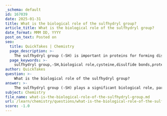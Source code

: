 ```yaml
---
_schema: default
id: 167039
date: 2025-01-31
title: What is the biological role of the sulfhydryl group?
article_title: What is the biological role of the sulfhydryl group?
date_format: MMM DD, YYYY
post_on_text: Posted on
seo:
  title: QuickTakes | Chemistry
  page_description: >-
    The sulfhydryl group (-SH) is important in proteins for forming disulfide bonds, maintaining protein structure, participating in redox reactions, and influencing cellular signaling.
  page_keywords: >-
    sulfhydryl group,-SH,biological role,cysteine,disulfide bonds,protein structure,redox reactions,cellular signaling
author: QuickTakes
question: >-
    What is the biological role of the sulfhydryl group?
answer: >-
    The sulfhydryl group (-SH) plays a significant biological role, particularly in the structure and function of proteins. Here are the key aspects of its biological importance:\n\n1. **Formation of Disulfide Bonds**: The sulfhydryl group is found in certain amino acids, most notably cysteine. When two cysteine residues are in proximity, their sulfhydryl groups can undergo oxidation to form a covalent bond known as a disulfide bond (–S–S–). This bond is crucial for stabilizing the three-dimensional structure of proteins, contributing to their overall stability and functionality.\n\n2. **Protein Structure**: Disulfide bonds help maintain the tertiary and quaternary structures of proteins. By linking different parts of a protein or different protein subunits, these bonds can influence the protein's shape and, consequently, its activity. This is particularly important in secreted proteins and those that function outside the cell, where environmental conditions can vary.\n\n3. **Redox Reactions**: The sulfhydryl group can participate in redox reactions, acting as a reducing agent. This property is important in various biochemical processes, including cellular signaling and the regulation of enzyme activity.\n\n4. **Polarity and Solubility**: While sulfhydryl groups are less polar than hydroxyl groups due to sulfur's lower electronegativity compared to oxygen, they still contribute to the overall polarity of molecules. This can affect the solubility of proteins and other biomolecules in aqueous environments, influencing their interactions within biological systems.\n\n5. **Biological Signaling**: Sulfhydryl groups are involved in cellular signaling pathways. The redox state of sulfhydryl groups can affect the activity of signaling proteins, thereby influencing various cellular processes.\n\nIn summary, the sulfhydryl group is essential for the structural integrity of proteins, plays a role in biochemical reactions, and is involved in cellular signaling, making it a critical functional group in biological molecules.
subject: Chemistry
file_name: what-is-the-biological-role-of-the-sulfhydryl-group.md
url: /learn/chemistry/questions/what-is-the-biological-role-of-the-sulfhydryl-group
score: -1.0
---
```


&nbsp;